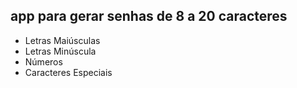 ## app para gerar senhas de 8 a 20 caracteres
* Letras Maiúsculas
* Letras Minúscula
* Números
* Caracteres Especiais